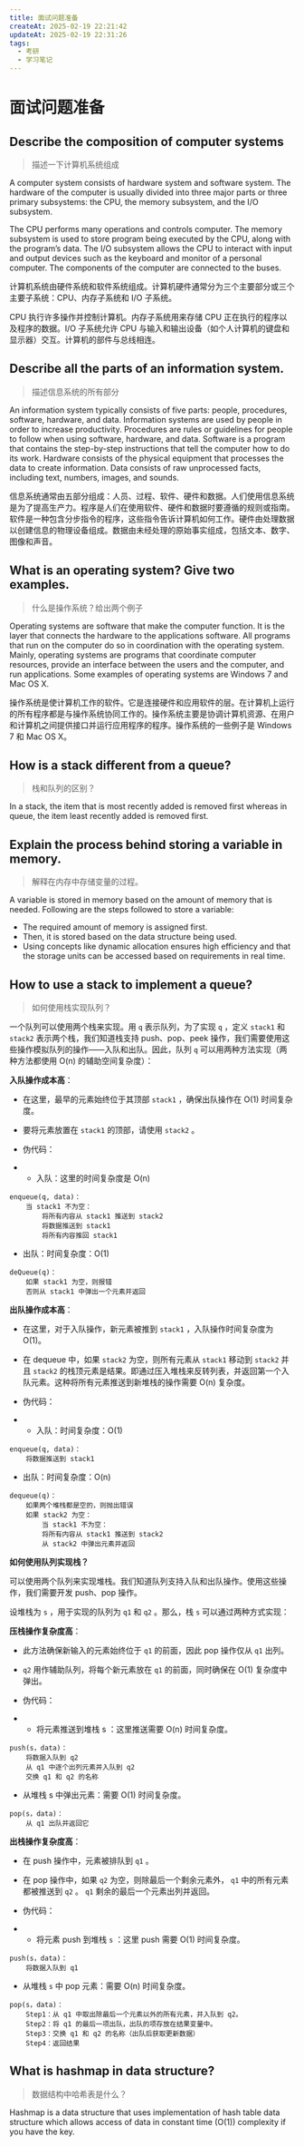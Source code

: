 ```yaml
---
title: 面试问题准备
createAt: 2025-02-19 22:21:42
updateAt: 2025-02-19 22:31:26
tags:
  - 考研
  - 学习笔记
---
```


# 面试问题准备

## Describe the composition of computer systems

>  描述一下计算机系统组成

A computer system consists of hardware system and software system. The hardware of the computer is usually divided into three major parts or three primary subsystems: the CPU, the memory subsystem, and the I/O subsystem.   

 The CPU performs many operations and controls computer. The memory subsystem is used to store program being executed by the CPU, along with the program’s data. The I/O subsystem allows the CPU to interact with input and output devices such as the keyboard and monitor of a personal computer. The components of the computer are connected to the buses.

计算机系统由硬件系统和软件系统组成。计算机硬件通常分为三个主要部分或三个主要子系统：CPU、内存子系统和 I/O 子系统。

CPU 执行许多操作并控制计算机。内存子系统用来存储 CPU 正在执行的程序以及程序的数据。I/O 子系统允许 CPU 与输入和输出设备（如个人计算机的键盘和显示器）交互。计算机的部件与总线相连。

## Describe all the parts of an information system.

> 描述信息系统的所有部分

An information system typically consists of five parts: people, procedures, software, hardware, and data. Information systems are used by people in order to increase productivity. Procedures are rules or guidelines for people to follow when using software, hardware, and data. Software is a program that contains the step-by-step instructions that tell the computer how to do its work. Hardware consists of the physical equipment that processes the data to create information. Data consists of raw unprocessed facts, including text, numbers, images, and sounds.

信息系统通常由五部分组成：人员、过程、软件、硬件和数据。人们使用信息系统是为了提高生产力。程序是人们在使用软件、硬件和数据时要遵循的规则或指南。软件是一种包含分步指令的程序，这些指令告诉计算机如何工作。硬件由处理数据以创建信息的物理设备组成。数据由未经处理的原始事实组成，包括文本、数字、图像和声音。

## What is an operating system? Give two examples.

> 什么是操作系统？给出两个例子

Operating systems are software that make the computer function. It is the layer that connects the hardware to the applications software. All programs that run on the computer do so in coordination with the operating system. Mainly, operating systems are programs that coordinate computer resources, provide an interface between the users and the computer, and run applications. Some examples of operating systems are Windows 7 and Mac OS X.   

 操作系统是使计算机工作的软件。它是连接硬件和应用软件的层。在计算机上运行的所有程序都是与操作系统协同工作的。操作系统主要是协调计算机资源、在用户和计算机之间提供接口并运行应用程序的程序。操作系统的一些例子是 Windows 7 和 Mac OS X。

## How is a stack different from a queue?

> 栈和队列的区别？

In a stack, the item that is most recently added is removed first whereas in queue, the item least recently added is removed first.

## Explain the process behind storing a variable in memory.

> 解释在内存中存储变量的过程。

A variable is stored in memory based on the amount of memory that is needed. Following are the steps followed to store a variable:

- The required amount of memory is assigned first.
- Then, it is stored based on the data structure being used.
- Using concepts like dynamic allocation ensures high efficiency and that the storage units can be accessed based on requirements in real time.

## How to use a stack to implement a queue?

> 如何使用栈实现队列？

一个队列可以使用两个栈来实现。用 `q` 表示队列，为了实现 `q` ，定义 `stack1` 和 `stack2` 表示两个栈，我们知道栈支持 push、pop、peek 操作，我们需要使用这些操作模拟队列的操作——入队和出队。因此，队列 `q` 可以用两种方法实现（两种方法都使用 O(n) 的辅助空间复杂度）：

**入队操作成本高**：

- 在这里，最早的元素始终位于其顶部 `stack1` ，确保出队操作在 O(1) 时间复杂度。

- 要将元素放置在 `stack1` 的顶部，请使用 `stack2` 。

- 伪代码：

- - 入队：这里的时间复杂度是 O(n)

```
enqueue(q, data)：
    当 stack1 不为空： 
        将所有内容从 stack1 推送到 stack2
        将数据推送到 stack1
        将所有内容推回 stack1
```

- 出队：时间复杂度：O(1)

```
deQueue(q)：
    如果 stack1 为空，则报错
    否则从 stack1 中弹出一个元素并返回 
```

**出队操作成本高**：

- 在这里，对于入队操作，新元素被推到 `stack1` ，入队操作时间复杂度为 O(1)。

- 在 dequeue 中，如果 `stack2` 为空，则所有元素从 `stack1` 移动到 `stack2` 并且 `stack2` 的栈顶元素是结果。即通过压入堆栈来反转列表，并返回第一个入队元素。这种将所有元素推送到新堆栈的操作需要 O(n) 复杂度。

- 伪代码：

- - 入队：时间复杂度：O(1)

```
enqueue(q, data)：
    将数据推送到 stack1
```

- 出队：时间复杂度：O(n)

```
dequeue(q)：
    如果两个堆栈都是空的，则抛出错误
    如果 stack2 为空：
        当 stack1 不为空：
        将所有内容从 stack1 推送到 stack2
        从 stack2 中弹出元素并返回
```

**如何使用队列实现栈？**

可以使用两个队列来实现堆栈。我们知道队列支持入队和出队操作。使用这些操作，我们需要开发 push、pop 操作。

设堆栈为 `s` ，用于实现的队列为 `q1` 和 `q2` 。那么，栈 `s` 可以通过两种方式实现：

**压栈操作复杂度高**：

- 此方法确保新输入的元素始终位于 `q1` 的前面，因此 pop 操作仅从 `q1` 出列。

- `q2` 用作辅助队列，将每个新元素放在 `q1` 的前面，同时确保在 O(1) 复杂度中弹出。

- 伪代码：

- - 将元素推送到堆栈 s ：这里推送需要 O(n) 时间复杂度。

```
push(s，data)：
    将数据入队到 q2
    从 q1 中逐个出列元素并入队到 q2
    交换 q1 和 q2 的名称
```

- 从堆栈 s 中弹出元素：需要 O(1) 时间复杂度。

```
pop(s，data)：
    从 q1 出队并返回它
```

**出栈操作复杂度高**：

- 在 push 操作中，元素被排队到 `q1` 。

- 在 pop 操作中，如果 `q2` 为空，则除最后一个剩余元素外， `q1` 中的所有元素都被推送到 `q2` 。 `q1` 剩余的最后一个元素出列并返回。

- 伪代码：

- - 将元素 push 到堆栈 `s` ：这里 push 需要 O(1) 时间复杂度。

```
push(s，data)：
    将数据入队到 q1
```

- 从堆栈 `s` 中 pop 元素：需要 O(n) 时间复杂度。

```
pop(s，data)：
    Step1：从 q1 中取出除最后一个元素以外的所有元素，并入队到 q2。
    Step2：将 q1 的最后一项出队，出队的项存放在结果变量中。
    Step3：交换 q1 和 q2 的名称（出队后获取更新数据）
    Step4：返回结果
```

## What is hashmap in data structure?

> 数据结构中哈希表是什么？

Hashmap is a data structure that uses implementation of hash table data structure which allows access of data in constant time (O(1)) complexity if you have the key. 
